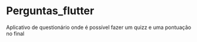 # Perguntas_flutter
Aplicativo de questionário onde é possível fazer um quizz e uma pontuação no final
